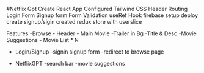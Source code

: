 #Netflix Gpt
Create React App
Configured Tailwind CSS
Header
Routing
Login Form
Signup form
Form Validation 
useRef Hook
firebase setup
deploy 
create signup/sigin 
created redux store with userslice 

Features 
-Browse
    - Header
    - Main Movie
        -Trailer in Bg
        -Title & Desc
        -Movie Suggestions
            - Movie List * N 
- Login/Signup 
    -signin signup form 
    -redirect to browse page

- NetflixGPT
    -search bar
    -movie suggestions